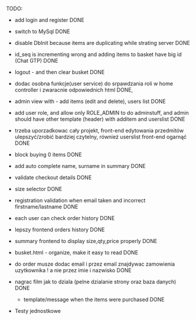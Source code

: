 TODO:

- add login and register DONE
- switch to MySql DONE
- disable DbInit because items are duplicating while strating server DONE
- id_seq is incrementing wrong and adding items to basket have big id (Chat GTP) DONE
- logout - and then clear busket DONE
- dodac osobna funkcje(user service) do srpawdzania roli w home controller i zwaracnie odpowiednich html DONE,
- admin view with - add items (edit and delete), users list DONE
- add user role, and allow only ROLE_ADMIN to do adminstuff, and admin should have other template (header)
 with additem and userslist DONE
- trzeba uporzadkowac cały projekt, front-end edytowania przedmitów ulepszyć/zrobić bardziej czytelny,
    również userslist front-end ogarnąć DONE
- block buying 0 items DONE
- add auto complete name, surname in summary DONE
- validate checkout details DONE
- size selector DONE
- registration validation when email taken and incorrect firstname/lastname DONE
- each user can check order history DONE
- lepszy frontend orders history DONE
- summary frontend to display size,qty,price properly DONE 
- busket.html - organize, make it easy to read DONE
- do order musze dodac email i przez email znajdywac zamowienia uzytkownika ! a nie przez imie i nazwisko DONE
- nagrac film jak to dziala (pelne dzialanie strony oraz baza danych) DONE
  - template/message when the items were purchased DONE


- Testy jednostkowe


